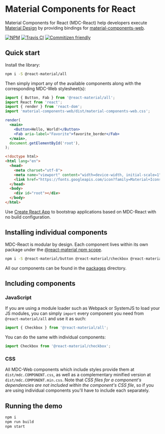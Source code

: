 # Material Components for React

Material Components for React (MDC-React) help developers execute [Material Design][] by providing bindings for [material-components-web][].

[Material Design]: https://material.io
[material-components-web]: https://github.com/material-components/material-components-web

[![NPM](https://img.shields.io/npm/v/@react-material/all.svg)](https://www.npmjs.com/package/@react-material/all)
[![Travis CI](https://img.shields.io/travis/kripod/material-components-react/master.svg)](https://travis-ci.org/kripod/material-components-react)
[![Commitizen friendly](https://img.shields.io/badge/commitizen-friendly-brightgreen.svg)](http://commitizen.github.io/cz-cli/)

## Quick start

Install the library:

```sh
npm i -S @react-material/all
```

Then simply import any of the available components along with the corresponding MDC-Web stylesheet(s):

```jsx
import { Button, Fab } from '@react-material/all';
import React from 'react';
import { render } from 'react-dom';
import 'material-components-web/dist/material-components-web.css';

render(
  <main>
    <Button>Hello, World!</Button>
    <Fab aria-label="Favorite">favorite_border</Fab>
  </main>,
  document.getElementById('root'),
);
```

```html
<!doctype html>
<html lang="en">
  <head>
    <meta charset="utf-8">
    <meta name="viewport" content="width=device-width, initial-scale=1">
    <link href="https://fonts.googleapis.com/icon?family=Material+Icons" rel="stylesheet">
  </head>
  <body>
    <div id="root"></div>
  </body>
</html>
```

Use [Create React App][] to bootstrap applications based on MDC-React with no build configuration.

[Create React App]: https://github.com/facebookincubator/create-react-app

## Installing individual components

MDC-React is modular by design. Each component lives within its own package under the [@react-material npm scope][].

```sh
npm i -S @react-material/button @react-material/checkbox @react-material/fab
```

All our components can be found in the [packages][] directory.

[@react-material npm scope]: https://npmjs.com/~react-material
[packages]: ./packages

## Including components

### JavaScript

If you are using a module loader such as Webpack or SystemJS to load your JS modules, you can simply `import` every component you need from `@react-material/all` and use it as such:

```js
import { Checkbox } from '@react-material/all';
```

You can do the same with individual components:

```js
import Checkbox from '@react-material/checkbox';
```

### CSS

All MDC-Web components which include styles provide them at `dist/mdc.COMPONENT.css`, as well as a complementary minified version at `dist/mdc.COMPONENT.min.css`. Note that _CSS files for a component's dependencies are not included within the component's CSS file_, so if you are using individual components you'll have to include each separately.

## Running the demo

```sh
npm i
npm run build
npm start
```
